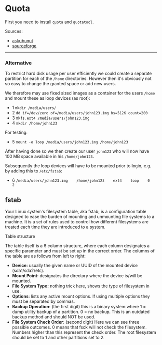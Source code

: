 


# Quota

First you need to install `quota` and `quotatool`. 


Sources:


* [askubunut](https://askubuntu.com/questions/33328/how-can-i-limit-disk-space-usage-for-one-user)
* [sourceforge](http://souptonuts.sourceforge.net/quota_tutorial.html)

---


### Alternative

To restrict hard disk usage per user efficiently we could create a separate partition for each of the `/home` directories. However then it's obviously not so easy to change the granted space or add new users.

We therefore may use fixed sized images as a container for the users `/home` and mount these as loop devices (as root):

* 1 `mkdir /media/users/`
* 2 `dd if=/dev/zero of=/media/users/john123.img bs=512K count=200`
* 3 `mkfs.ext4 /media/users/john123.img`
* 4 `mkdir /home/john123`

For testing:

* 5 `mount -o loop /media/users/john123.img /home/john123`

After having done so we then create our user `john123` who will now have 100 MB space available in his `/home/john123`.

Subsequently the loop devices will have to be mounted prior to login, e.g. by adding this to `/etc/fstab`:

* 6 `/media/users/john123.img    /home/john123    ext4    loop    0    2`


## fstab

Your Linux system's filesystem table, aka fstab, is a configuration table designed to ease the burden of mounting and unmounting file systems to a machine. It is a set of rules used to control how different filesystems are treated each time they are introduced to a system.

Table structure

The table itself is a 6 column structure, where each column designates a specific parameter and must be set up in the correct order. The columns of the table are as follows from left to right: 

* **Device:** usually the given name or UUID of the mounted device (sda1/sda2/etc).
* **Mount Point:** designates the directory where the device is/will be mounted. 
* **File System Type:** nothing trick here, shows the type of filesystem in use. 
* **Options:** lists any active mount options. If using multiple options they must be separated by commas. 
* **Backup Operation:** (the first digit) this is a binary system where 1 = dump utility backup of a partition. 0 = no backup. This is an outdated backup method and should NOT be used. 
* **File System Check Order:** (second digit) Here we can see three possible outcomes.  0 means that fsck will not check the filesystem. Numbers higher than this represent the check order. The root filesystem should be set to 1 and other partitions set to 2. 
